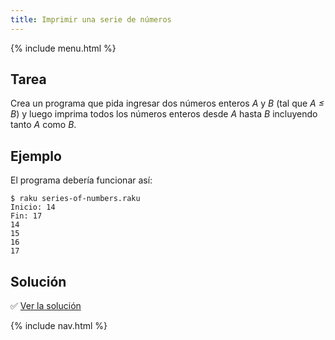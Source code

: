 ```yaml
---
title: Imprimir una serie de números
---
```


{% include menu.html %}

## Tarea

Crea un programa que pida ingresar dos números enteros _A_ y _B_ (tal que _A ≤ B_) y luego imprima todos los números enteros desde _A_ hasta _B_ incluyendo tanto _A_ como _B_.

## Ejemplo

El programa debería funcionar así:

```console
$ raku series-of-numbers.raku
Inicio: 14
Fin: 17
14
15
16
17
```

## Solución

✅ [Ver la solución](solution)

{% include nav.html %}